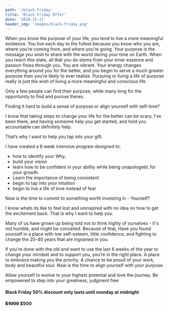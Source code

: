 ```yaml
---
path: '/black-friday'
title: 'Black Friday Offer'
date: '2018-11-21'
header_img: 'images/black-friday.png'
---
```


When you know the purpose of your life, you tend to live a more meaningful existence. You live each day to the fullest because you know who you are, where you’re coming from, and where you’re going.
Your purpose is the message you wish to share with the world during your time on Earth. When you reach this state, all that you do stems from your inner essence and passion flows through you. You are vibrant. Your energy changes everything around you for the better, and you begin to serve a much greater purpose than you're likely to ever realize. Pursuing or living a life of purpose really is just the wish of living a more meaningful and conscious life.

Only a few people can find their purpose, while many long for the opportunity to find and pursue theres.

Finding it hard to build a sense of purpose or align yourself with self-love?

I know that taking steps to change your life for the better can be scary. I’ve been there, and having someone help you get started, and hold you accountable can definitely help.

That’s why I want to help you tap into your  gift.

I have created a 6 week intensive program designed to:

- how to identify your Why,
- build your vision
- learn how to be confident in your ability while being unapologetic for your growth.
- Learn the importance of being consistent
- begin to tap into your intuition
- begin to live a life of love instead of fear

Now is the time to commit to something worth investing in - Yourself?

I know whats its like to feel lost and uninspired with no idea on how to get the excitement back. That is why I want to help you.

Many of us have grown up being told not to think highly of ourselves - it's  not humble, and might be conceited. Because of that, Have you found yourself in a place with low self-esteem, little confidence, and fighting to change the 20-40 years that are ingrained in you.

If you’re done with the old and want to use the last 6 weeks of the year to change your mindset and to support you, you’re in the right place. A place to embrace making you the priority. A chance to be proud of your work, body and beautiful soul. Now is the time to align yourself with your purpose.

Allow yourself to evolve to your highest potential and love the journey. Be empowered  to step into your greatness, judgment free

#### Black Friday 50% discount only lasts until monday at midnight

#### ~~$1000~~ $500
